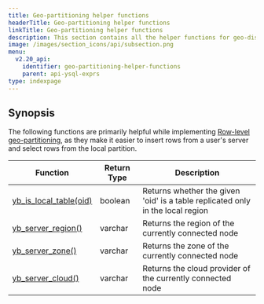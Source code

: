 ```yaml
---
title: Geo-partitioning helper functions
headerTitle: Geo-partitioning helper functions
linkTitle: Geo-partitioning helper functions
description: This section contains all the helper functions for geo-distribution.
image: /images/section_icons/api/subsection.png
menu:
  v2.20_api:
    identifier: geo-partitioning-helper-functions
    parent: api-ysql-exprs
type: indexpage
---
```


## Synopsis

The following functions are primarily helpful while implementing [Row-level geo-partitioning](../../../../explore/multi-region-deployments/row-level-geo-partitioning/), as they make it easier to insert rows from a user's server and select rows from the local partition.

| Function | Return Type |Description |
|-----------|------------|-------------|
| [yb_is_local_table(oid)](func_yb_is_local_table) | boolean | Returns whether the given 'oid' is a table replicated only in the local region |
| [yb_server_region()](func_yb_server_region) | varchar | Returns the region of the currently connected node |
| [yb_server_zone()](func_yb_server_zone) | varchar | Returns the zone of the currently connected node |
| [yb_server_cloud()](func_yb_server_cloud) | varchar | Returns the cloud provider of the currently connected node |
